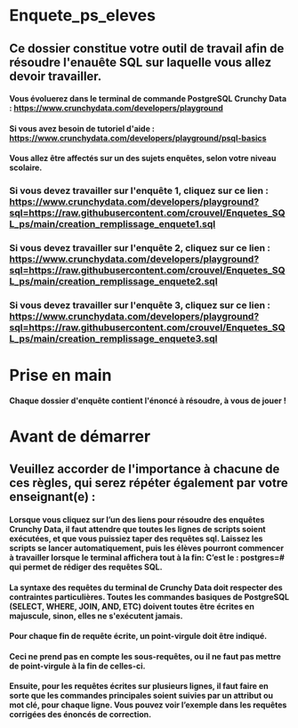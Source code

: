 # Enquete_ps_eleves


## Ce dossier constitue votre outil de travail afin de résoudre l'enauête SQL sur laquelle vous allez devoir travailler.

#### Vous évoluerez dans le terminal de commande PostgreSQL Crunchy Data : https://www.crunchydata.com/developers/playground
 
#### Si vous avez besoin de tutoriel d'aide : https://www.crunchydata.com/developers/playground/psql-basics

#### Vous allez être affectés sur un des sujets enquêtes, selon votre niveau scolaire.

### Si vous devez travailler sur l'enquête 1, cliquez sur ce lien :  https://www.crunchydata.com/developers/playground?sql=https://raw.githubusercontent.com/crouvel/Enquetes_SQL_ps/main/creation_remplissage_enquete1.sql

### Si vous devez travailler sur l'enquête 2, cliquez sur ce lien :  https://www.crunchydata.com/developers/playground?sql=https://raw.githubusercontent.com/crouvel/Enquetes_SQL_ps/main/creation_remplissage_enquete2.sql

### Si vous devez travailler sur l'enquête 3, cliquez sur ce lien :   https://www.crunchydata.com/developers/playground?sql=https://raw.githubusercontent.com/crouvel/Enquetes_SQL_ps/main/creation_remplissage_enquete3.sql

# Prise en main

#### Chaque dossier d'enquête contient l'énoncé à résoudre, à vous de jouer ! 

# Avant de démarrer

## Veuillez accorder de l'importance à chacune de ces règles, qui serez répéter également par votre enseignant(e) :

#### Lorsque vous cliquez sur l’un des liens pour résoudre des enquêtes Crunchy Data, il faut attendre que toutes les lignes de scripts soient exécutées, et que vous puissiez taper des requêtes sql. Laissez les scripts se lancer automatiquement, puis les élèves pourront commencer à travailler lorsque le terminal affichera tout à la fin: C’est le : postgres=# qui permet de rédiger des requêtes SQL.


#### La syntaxe des requêtes du terminal de Crunchy Data doit respecter des contraintes particulières. Toutes les commandes basiques de PostgreSQL (SELECT, WHERE, JOIN, AND, ETC) doivent toutes être écrites en majuscule, sinon, elles ne s'exécutent jamais.
#### Pour chaque fin de requête écrite, un point-virgule doit être indiqué.
#### Ceci ne prend pas en compte les sous-requêtes, ou il ne faut pas mettre de point-virgule à la fin de celles-ci.

#### Ensuite, pour les requêtes écrites sur plusieurs lignes, il faut faire en sorte que les commandes principales soient suivies par un attribut ou mot clé, pour chaque ligne. Vous pouvez voir l’exemple dans les requêtes corrigées des énoncés de correction.




